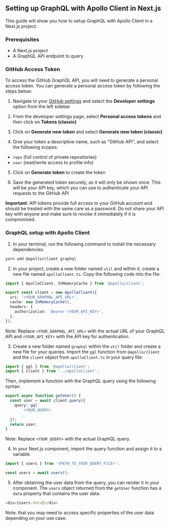 ## Setting up GraphQL with Apollo Client in Next.js

This guide will show you how to setup GraphQL with Apollo Client in a Next.js project.

### Prerequisites

- A Next.js project
- A GraphQL API endpoint to query

### GitHub Access Token

To access the GitHub GraphQL API, you will need to generate a personal access token. You can generate a personal access token by following the steps below:

1. Navigate to your [GitHub settings](https://github.com/settings/profile) and select the **Developer settings** option from the left sidebar

2. From the developer settings page, select **Personal access tokens** and then click on **Tokens (classic)**

3. Click on **Generate new token** and select **Generate new token (classic)**

4. Give your token a descriptive name, such as "GitHub API", and select the following scopes:

- `repo` (full control of private repositories)
- `user` (read/write access to profile info)

5. Click on **Generate token** to create the token

6. Save the generated token securely, as it will only be shown once. This will be your API key, which you can use to authenticate your API requests to the GitHub API

**Important**: API tokens provide full access to your GitHub account and should be treated with the same care as a password. Do not share your API key with anyone and make sure to revoke it immediately if it is compromised.

### GraphQL setup with Apollo Client

1. In your terminal, run the following command to install the necessary dependencies:

```bash
yarn add @apollo/client graphql
```

2. In your project, create a new folder named `util` and within it, create a new file named `apolloClient.ts`. Copy the following code into the file:

```typescript
import { ApolloClient, InMemoryCache } from '@apollo/client';

export const client = new ApolloClient({
  uri: '<YOUR_GRAPHQL_API_URL>',
  cache: new InMemoryCache(),
  headers: {
    authorization: `Bearer <YOUR_API_KEY>`,
  },
});
```

Note: Replace `<YOUR_GRAPHQL_API_URL>` with the actual URL of your GraphQL API and `<YOUR_API_KEY>` with the API key for authentication.

3. Create a new folder named `graphql` within the `util` folder and create a new file for your queries. Import the `gql` function from `@apollo/client` and the `client` object from `apolloClient.ts` in your query file:

```typescript
import { gql } from '@apollo/client';
import { client } from '../apolloClient';
```

Then, implement a function with the GraphQL query using the following syntax:

```typescript
export async function getUser() {
  const user = await client.query({
    query: gql`
        <YOUR_QUERY>
      `,
  });
  return user;
}
```

Note: Replace `<YOUR_QUERY>` with the actual GraphQL query.

4. In your Next.js component, import the query function and assign it to a variable.

```typescript
import { users } from '<PATH_TO_YOUR_QUERY_FILE>';
```

```typescript
const users = await users();
```

5. After obtaining the user data from the query, you can render it in your component. The `users` object returned from the `getUser` function has a `data` property that contains the user data.

```typescript
<div>{users.data}</div>
```

Note: that you may need to access specific properties of the user data depending on your use case.
